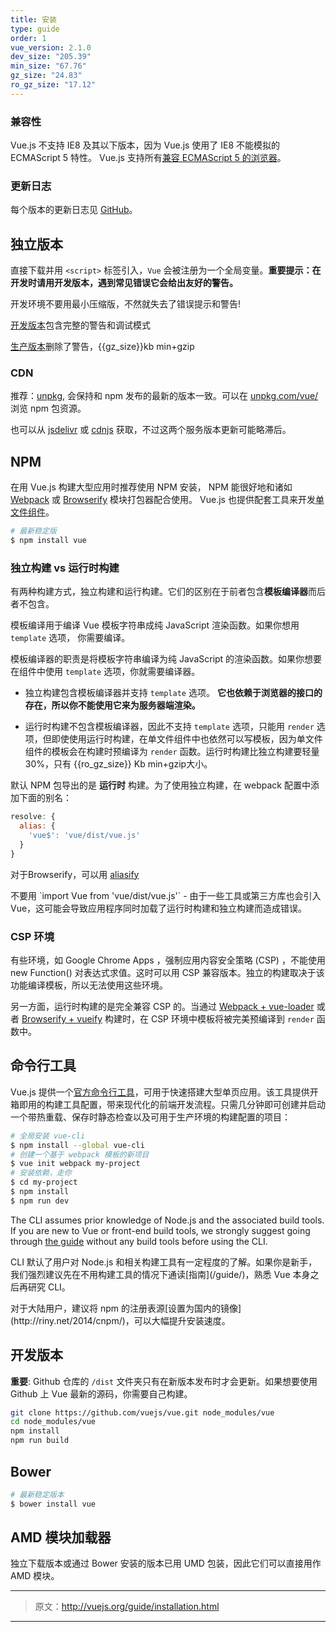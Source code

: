 ```yaml
---
title: 安装
type: guide
order: 1
vue_version: 2.1.0
dev_size: "205.39"
min_size: "67.76"
gz_size: "24.83"
ro_gz_size: "17.12"
---
```


### 兼容性

Vue.js 不支持 IE8 及其以下版本，因为 Vue.js 使用了 IE8 不能模拟的 ECMAScript 5 特性。 Vue.js 支持所有[兼容 ECMAScript 5 的浏览器](http://caniuse.com/#feat=es5)。

### 更新日志

每个版本的更新日志见 [GitHub](https://github.com/vuejs/vue/releases)。

## 独立版本

直接下载并用 `<script>` 标签引入，`Vue` 会被注册为一个全局变量。**重要提示：在开发时请用开发版本，遇到常见错误它会给出友好的警告。**

<p class="tip">开发环境不要用最小压缩版，不然就失去了错误提示和警告!</p>

<div id="downloads">
<a class="button" href="http://vuejs.org/js/vue.js" download>开发版本</a><span class="light info">包含完整的警告和调试模式</span>

<a class="button" href="http://vuejs.org/js/vue.min.js" download>生产版本</a><span class="light info">删除了警告，{{gz_size}}kb min+gzip</span>
</div>

### CDN


推荐：[unpkg](https://unpkg.com/vue/dist/vue.js), 会保持和 npm 发布的最新的版本一致。可以在 [unpkg.com/vue/](https://unpkg.com/vue/) 浏览 npm 包资源。

也可以从 [jsdelivr](//cdn.jsdelivr.net/vue/{{vue_version}}/vue.js) 或 [cdnjs](//cdnjs.cloudflare.com/ajax/libs/vue/{{vue_version}}/vue.js) 获取，不过这两个服务版本更新可能略滞后。

## NPM


在用 Vue.js 构建大型应用时推荐使用 NPM 安装， NPM 能很好地和诸如 [Webpack](http://webpack.github.io/) 或 [Browserify](http://browserify.org/) 模块打包器配合使用。 Vue.js 也提供配套工具来开发[单文件组件](single-file-components.html)。


``` bash
# 最新稳定版
$ npm install vue
```

### 独立构建 vs 运行时构建

有两种构建方式，独立构建和运行构建。它们的区别在于前者包含**模板编译器**而后者不包含。

模板编译用于编译 Vue 模板字符串成纯 JavaScript 渲染函数。如果你想用 `template` 选项， 你需要编译。

模板编译器的职责是将模板字符串编译为纯 JavaScript 的渲染函数。如果你想要在组件中使用 `template` 选项，你就需要编译器。

- 独立构建包含模板编译器并支持 `template` 选项。 **它也依赖于浏览器的接口的存在，所以你不能使用它来为服务器端渲染。**

- 运行时构建不包含模板编译器，因此不支持 `template` 选项，只能用 `render` 选项，但即使使用运行时构建，在单文件组件中也依然可以写模板，因为单文件组件的模板会在构建时预编译为 `render` 函数。运行时构建比独立构建要轻量30%，只有  {{ro_gz_size}} Kb min+gzip大小。

默认 NPM 包导出的是 **运行时** 构建。为了使用独立构建，在 webpack 配置中添加下面的别名：

``` js
resolve: {
  alias: {
    'vue$': 'vue/dist/vue.js'
  }
}
```

对于Browserify，可以用 [aliasify](https://github.com/benbria/aliasify)

<p class="tip">不要用 `import Vue from 'vue/dist/vue.js'` - 由于一些工具或第三方库也会引入 Vue，这可能会导致应用程序同时加载了运行时构建和独立构建而造成错误。</p>

### CSP 环境

有些环境，如 Google Chrome Apps ，强制应用内容安全策略 (CSP) ，不能使用 new Function() 对表达式求值。这时可以用 CSP 兼容版本。独立的构建取决于该功能编译模板，所以无法使用这些环境。


另一方面，运行时构建的是完全兼容 CSP 的。当通过 [Webpack + vue-loader](https://github.com/vuejs-templates/webpack-simple) 或者 [Browserify + vueify](https://github.com/vuejs-templates/browserify-simple) 构建时，在 CSP 环境中模板将被完美预编译到 `render` 函数中。

## 命令行工具

Vue.js 提供一个[官方命令行工具](https://github.com/vuejs/vue-cli)，可用于快速搭建大型单页应用。该工具提供开箱即用的构建工具配置，带来现代化的前端开发流程。只需几分钟即可创建并启动一个带热重载、保存时静态检查以及可用于生产环境的构建配置的项目：

``` bash
# 全局安装 vue-cli
$ npm install --global vue-cli
# 创建一个基于 webpack 模板的新项目
$ vue init webpack my-project
# 安装依赖，走你
$ cd my-project
$ npm install
$ npm run dev
```
<p class="tip">The CLI assumes prior knowledge of Node.js and the associated build tools. If you are new to Vue or front-end build tools, we strongly suggest going through <a href="./">the guide</a> without any build tools before using the CLI.</p>

<p class="tip">CLI 默认了用户对 Node.js 和相关构建工具有一定程度的了解。如果你是新手，我们强烈建议先在不用构建工具的情况下通读[指南](/guide/)，熟悉 Vue 本身之后再研究 CLI。</p>

<p class="tip">对于大陆用户，建议将 npm 的注册表源[设置为国内的镜像](http://riny.net/2014/cnpm/)，可以大幅提升安装速度。</p>

## 开发版本

**重要**: Github 仓库的 `/dist` 文件夹只有在新版本发布时才会更新。如果想要使用 Github 上 Vue 最新的源码，你需要自己构建。

``` bash
git clone https://github.com/vuejs/vue.git node_modules/vue
cd node_modules/vue
npm install
npm run build
```

## Bower

``` bash
# 最新稳定版本
$ bower install vue
```

## AMD 模块加载器

独立下载版本或通过 Bower 安装的版本已用 UMD 包装，因此它们可以直接用作 AMD 模块。

***

> 原文：http://vuejs.org/guide/installation.html

***
